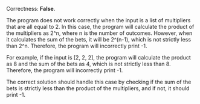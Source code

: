 Correctness: **False**.

The program does not work correctly when the input is a list of multipliers that are all equal to 2. In this case, the program will calculate the product of the multipliers as 2^n, where n is the number of outcomes. However, when it calculates the sum of the bets, it will be 2^(n-1), which is not strictly less than 2^n. Therefore, the program will incorrectly print -1.

For example, if the input is [2, 2, 2], the program will calculate the product as 8 and the sum of the bets as 4, which is not strictly less than 8. Therefore, the program will incorrectly print -1.

The correct solution should handle this case by checking if the sum of the bets is strictly less than the product of the multipliers, and if not, it should print -1.